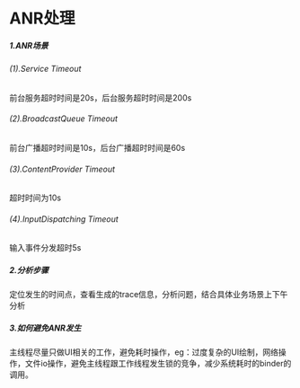 # ANR处理
##### 1.ANR场景
###### (1).Service Timeout
前台服务超时时间是20s，后台服务超时时间是200s
###### (2).BroadcastQueue Timeout
前台广播超时时间是10s，后台广播超时时间是60s
###### (3).ContentProvider Timeout
超时时间为10s
###### (4).InputDispatching Timeout
输入事件分发超时5s
##### 2.分析步骤
定位发生的时间点，查看生成的trace信息，分析问题，结合具体业务场景上下午分析
##### 3.如何避免ANR发生
主线程尽量只做UI相关的工作，避免耗时操作，eg：过度复杂的UI绘制，网络操作，文件io操作，避免主线程跟工作线程发生锁的竞争，减少系统耗时的binder的调用。
